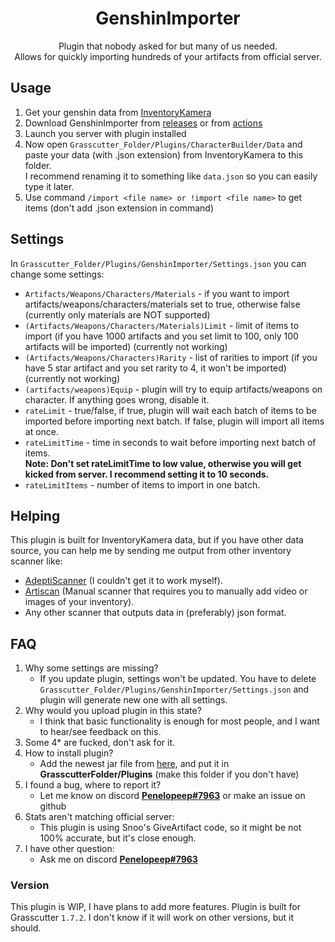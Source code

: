 # <center> GenshinImporter </center>
 <center> Plugin that nobody asked for but many of us needed.  <br />
Allows for quickly importing hundreds of your artifacts from official server.</center>

## Usage

1. Get your genshin data from [InventoryKamera](https://github.com/Andrewthe13th/Inventory_Kamera/)
2. Download GenshinImporter from [releases](https://github.com/Penelopeep/GenshinImporter/releases/latest) or from [actions](https://github.com/Penelopeep/GenshinImporter/actions)
3. Launch you server with plugin installed
4. Now open `Grasscutter_Folder/Plugins/CharacterBuilder/Data` and paste your data (with .json extension) from InventoryKamera to this folder. <br>
 I recommend renaming it to something like `data.json` so you can easily type it later.
4. Use command `/import <file name> or !import <file name>` to get items (don't add .json extension in command)

## Settings
In `Grasscutter_Folder/Plugins/GenshinImporter/Settings.json` you can change some settings:
- `Artifacts/Weapons/Characters/Materials` - if you want to import artifacts/weapons/characters/materials set to true, otherwise false (currently only materials are NOT supported)
- `(Artifacts/Weapons/Characters/Materials)Limit` - limit of items to import (if you have 1000 artifacts and you set limit to 100, only 100 artifacts will be imported) (currently not working)
- `(Artifacts/Weapons/Characters)Rarity` - list of rarities to import (if you have 5 star artifact and you set rarity to 4, it won't be imported) (currently not working)
- `(artifacts/weapons)Equip` - plugin will try to equip artifacts/weapons on character. If anything goes wrong, disable it.
- `rateLimit` - true/false, if true, plugin will wait each batch of items to be imported before importing next batch. If false, plugin will import all items at once.
- `rateLimitTime` - time in seconds to wait before importing next batch of items. <br>
  **Note: Don't set rateLimitTime to low value, otherwise you will get kicked from server. I recommend setting it to 10 seconds.**
- `rateLimitItems` - number of items to import in one batch.

## Helping
This plugin is built for InventoryKamera data, but if you have other data source, you can help me by sending me output from other inventory scanner like:<br>
- [AdeptiScanner](https://github.com/D1firehail/AdeptiScanner-GI) (I couldn't get it to work myself).
- [Artiscan](https://artiscan.ninjabay.org/#/) (Manual scanner that requires you to manually add video or images of your inventory).
- Any other scanner that outputs data in (preferably) json format.

## FAQ
1. Why some settings are missing?
   - If you update plugin, settings won't be updated. You have to delete `Grasscutter_Folder/Plugins/GenshinImporter/Settings.json` and plugin will generate new one with all settings.
1. Why would you upload plugin in this state?
   - I think that basic functionality is enough for most people, and I want to hear/see feedback on this.
1. Some 4* are fucked, don't ask for it.
1. How to install plugin?
    - Add the newest jar file from [here](https://github.com/Penelopeep/GenshinImporter/releases), and put it in **GrasscutterFolder/Plugins** (make this folder if you don't have)
2. I found a bug, where to report it?
    - Let me know on discord **<a href="https://discord.com/users/276265598508466176">Penelopeep#7963</a>** or make an issue on github
3. Stats aren't matching official server:
    - This plugin is using Snoo's GiveArtifact code, so it might be not 100% accurate, but it's close enough.
4. I have other question:
    - Ask me on discord **<a href="https://discord.com/users/276265598508466176">Penelopeep#7963</a>**
### Version
This plugin is WIP, I have plans to add more features.
Plugin is built for Grasscutter `1.7.2`. I don't know if it will work on other versions, but it should.
